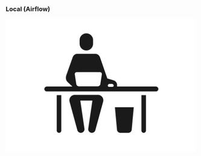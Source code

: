 ### Local (Airflow)

![](https://github.com/dimitreOliveira/bert-as-a-service_TFX/blob/main/Assets/local_icon.jpg?raw=true)
